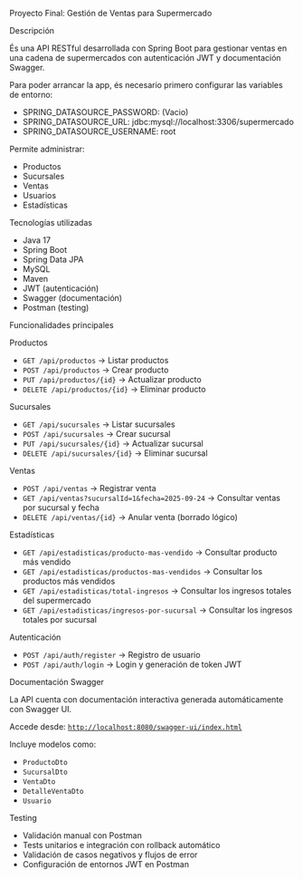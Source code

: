 Proyecto Final: Gestión de Ventas para Supermercado

Descripción

És una API RESTful desarrollada con Spring Boot para gestionar ventas en una cadena de supermercados 
con autenticación JWT y documentación Swagger.

Para poder arrancar la app, és necesario primero configurar las variables de entorno:
- SPRING_DATASOURCE_PASSWORD: (Vacio)
- SPRING_DATASOURCE_URL: jdbc:mysql://localhost:3306/supermercado
- SPRING_DATASOURCE_USERNAME: root

Permite administrar:
- Productos
- Sucursales
- Ventas
- Usuarios
- Estadísticas

Tecnologías utilizadas

- Java 17
- Spring Boot
- Spring Data JPA
- MySQL
- Maven
- JWT (autenticación)
- Swagger (documentación)
- Postman (testing)


Funcionalidades principales

Productos
- `GET /api/productos` → Listar productos
- `POST /api/productos` → Crear producto
- `PUT /api/productos/{id}` → Actualizar producto
- `DELETE /api/productos/{id}` → Eliminar producto

Sucursales
- `GET /api/sucursales` → Listar sucursales
- `POST /api/sucursales` → Crear sucursal
- `PUT /api/sucursales/{id}` → Actualizar sucursal
- `DELETE /api/sucursales/{id}` → Eliminar sucursal

Ventas
- `POST /api/ventas` → Registrar venta
- `GET /api/ventas?sucursalId=1&fecha=2025-09-24` → Consultar ventas por sucursal y fecha
- `DELETE /api/ventas/{id}` → Anular venta (borrado lógico)

Estadísticas
- `GET /api/estadisticas/producto-mas-vendido` → Consultar producto más vendido
- `GET /api/estadisticas/productos-mas-vendidos` → Consultar los productos más vendidos
- `GET /api/estadisticas/total-ingresos` → Consultar los ingresos totales del supermercado
- `GET /api/estadisticas/ingresos-por-sucursal` → Consultar los ingresos totales por sucursal

Autenticación
- `POST /api/auth/register` → Registro de usuario
- `POST /api/auth/login` → Login y generación de token JWT

Documentación Swagger

La API cuenta con documentación interactiva generada automáticamente con Swagger UI.

Accede desde: [`http://localhost:8080/swagger-ui/index.html`](http://localhost:8080/swagger-ui/index.html#/)

Incluye modelos como:
- `ProductoDto`
- `SucursalDto`
- `VentaDto`
- `DetalleVentaDto`
- `Usuario`

Testing

- Validación manual con Postman
- Tests unitarios e integración con rollback automático
- Validación de casos negativos y flujos de error
- Configuración de entornos JWT en Postman

